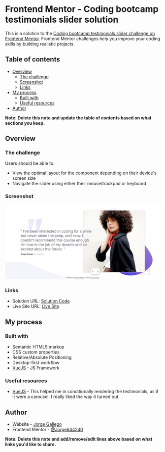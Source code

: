 # Frontend Mentor - Coding bootcamp testimonials slider solution

This is a solution to the [Coding bootcamp testimonials slider challenge on Frontend Mentor](https://www.frontendmentor.io/challenges/coding-bootcamp-testimonials-slider-4FNyLA8JL). Frontend Mentor challenges help you improve your coding skills by building realistic projects. 

## Table of contents

- [Overview](#overview)
  - [The challenge](#the-challenge)
  - [Screenshot](#screenshot)
  - [Links](#links)
- [My process](#my-process)
  - [Built with](#built-with)
  - [Useful resources](#useful-resources)
- [Author](#author)

**Note: Delete this note and update the table of contents based on what sections you keep.**

## Overview

### The challenge

Users should be able to:

- View the optimal layout for the component depending on their device's screen size
- Navigate the slider using either their mouse/trackpad or keyboard

### Screenshot

![](./screenshot.jpg)

### Links

- Solution URL: [Solution Code](https://github.com/Jorge644240/Coding-bootcamp-testimonials)
- Live Site URL: [Live Site](https://jorge644204.github.io/Coding-bootcamp-testimonials)

## My process

### Built with

- Semantic HTML5 markup
- CSS custom properties
- Relative/Absolute Positioning
- Desktop-first workflow
- [VueJS](https://v3.vuejs.org/) - JS Framework

### Useful resources

- [VueJS](https://v3.vuejs.org) - This helped me in conditionally rendering the testimonials, as if it were a carousel. I really liked the way it turned out.

## Author

- Website - [Jorge Gallego](https://jorge644240.github.io/CV)
- Frontend Mentor - [@Jorge644240](https://www.frontendmentor.io/profile/Jorge644240)

**Note: Delete this note and add/remove/edit lines above based on what links you'd like to share.**
